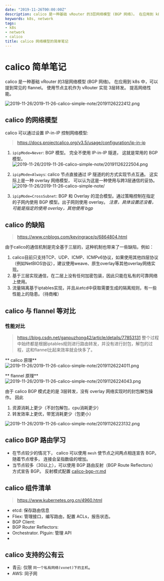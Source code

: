 ```yaml
---
date: "2019-11-26T00:00:00Z"
description: calico 是一种基础 vRouter 的3层网络模型 (BGP 网络)。 在应用到 k8s 中，可以提到常见的 flannel， 提高网络性能。
keywords: k8s, network
tags:
- k8s
- network
- calico
title: calico 网络模型的简单笔记
---
```


# calico 简单笔记

calico 是一种基础 vRouter 的3层网络模型 (BGP 网络)。 在应用到 k8s 中，可以提到常见的 flannel。
使用节点主机作为 vRouter 实现 3层转发。 提高网络性能。

![2019-11-26/2019-11-26-calico-simple-note/20191126222412.png](https://m.tangx.in/images/2019-11-26/2019-11-26-calico-simple-note/20191126222412.png)

## calico 的网络模型

calico 可以通过设置 IP-in-IP 控制网络模型:

> https://docs.projectcalico.org/v3.5/usage/configuration/ip-in-ip


1. `ipipMode=Never`: BGP 模型。 完全不使用 IP-in-IP 隧道， 这就是常用的 BGP 模型。
![2019-11-26/2019-11-26-calico-simple-note/20191126222504.png](https://m.tangx.in/images/2019-11-26/2019-11-26-calico-simple-note/20191126222504.png)

1. `ipipMode=Always`: calico 节点直接通过 IP 隧道的的方式实现节点互通。 这实际上是一种 overlay 网络模型， 可以认为这是一种使用与跨3层通信的妥协。
![2019-11-26/2019-11-26-calico-simple-note/![](这里有图.png)](https://m.tangx.in/images/2019-11-26/2019-11-26-calico-simple-note/![](这里有图.png))


1. `ipipMode=CrossSubnet`: BGP 和 Overlay 的混合模型。通过策略控制在指定的子网内使用 BGP 模型。出子网则使用 overlay。 *注意，具体设置还没看，可能是指定的使用 overlay，其他使用 bgp*

## calico 的缺陷

> https://www.cnblogs.com/kevingrace/p/6864804.html

由于calico的通信机制是完全基于三层的，这种机制也带来了一些缺陷，例如：

1. calico目前只支持TCP、UDP、ICMP、ICMPv6协议，如果使用其他四层协议（例如NetBIOS协议），建议使用weave、原生overlay等其他overlay网络实现。
1. 基于三层实现通信，在二层上没有任何加密包装，因此只能在私有的可靠网络上使用。
1. 流量隔离基于iptables实现，并且从etcd中获取需要生成的隔离规则，有一些性能上的隐患。（待商榷）

## calico 与 flannel 等对比

### 性能对比

> https://blog.csdn.net/ganpuzhong42/article/details/77853131
整个过程中始终都是根据iptables规则进行路由转发，并没有进行封包，解包的过程，这和flannel比起来效率就会快多了。


** calico 原理** 
![2019-11-26/2019-11-26-calico-simple-note/20191126224011.png](https://m.tangx.in/images/2019-11-26/2019-11-26-calico-simple-note/20191126224011.png)

** flannel 原理**
![2019-11-26/2019-11-26-calico-simple-note/20191126224043.png](https://m.tangx.in/images/2019-11-26/2019-11-26-calico-simple-note/20191126224043.png)

由于 calico BGP 模式走的是 3层转发，没有 overlay 网络实现时的封包解包操作。
因此
1. 资源消耗上更少（不封包解包，cpu消耗更少）
1. 转发效率上更优，带宽消耗更少（包更小）

![2019-11-26/2019-11-26-calico-simple-note/20191126223132.png](https://m.tangx.in/images/2019-11-26/2019-11-26-calico-simple-note/20191126223132.png)


## calico BGP 路由学习

+ 在节点较少的情况下， calico 可以使用 `mesh` 使节点之间两点相连宣告 BGP。 随着节点增多， 连接会呈指数级的增加。
+ 当节点较多（30以上），可以使用 BGP 路由反射（BGP Route Reflectors）方式宣告 BGP。 反射模式配置 [calico-bgp-rr.md](calico-bgp-rr.md)

## calico 组件清单

> https://www.kubernetes.org.cn/4960.html

+ etcd: 保存路由信息
+ Fliex: 管理接口，编写路由，配置 ACLs，报告状态。
+ BGP Client:
+ BGP Router Reflectors: 
+ Orchestrator. Plguin: 管理 API
+ 

## calico 支持的公有云

+ 青云: 仅限 `同一个私有网络(vxnet)下的主机`。
+ AWS: 同子网

